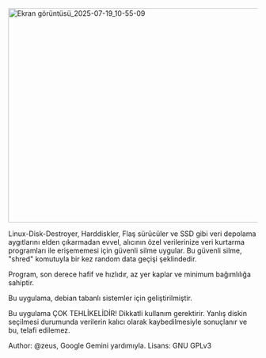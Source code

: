 
<img width="602" height="433" alt="Ekran görüntüsü_2025-07-19_10-55-09" src="https://github.com/user-attachments/assets/918ba043-149d-412d-a53d-63c8e97c5334" />

Linux-Disk-Destroyer, Harddiskler, Flaş sürücüler ve SSD gibi veri depolama aygıtlarını elden çıkarmadan evvel, alıcının özel verilerinize veri kurtarma programları ile erişememesi için güvenli silme uygular. Bu güvenli silme, "shred" komutuyla bir kez random data geçişi şeklindedir. 

Program, son derece hafif ve hızlıdır, az yer kaplar ve minimum bağımlılığa sahiptir.

Bu uygulama, debian tabanlı sistemler için geliştirilmiştir.

Bu uygulama ÇOK TEHLİKELİDİR! Dikkatli kullanım gerektirir. Yanlış diskin seçilmesi durumunda verilerin kalıcı olarak kaybedilmesiyle sonuçlanır ve bu, telafi edilemez. 

Author: @zeus, Google Gemini yardımıyla.
Lisans: GNU GPLv3
